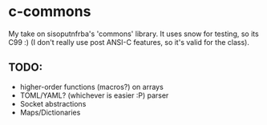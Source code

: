 # c-commons

My take on sisoputnfrba's 'commons' library. It uses snow for testing, so its C99 :) (I don't really use post ANSI-C features, so it's valid for the class).

## TODO:

* higher-order functions (macros?) on arrays
* TOML/YAML? (whichever is easier :P) parser
* Socket abstractions
* Maps/Dictionaries
